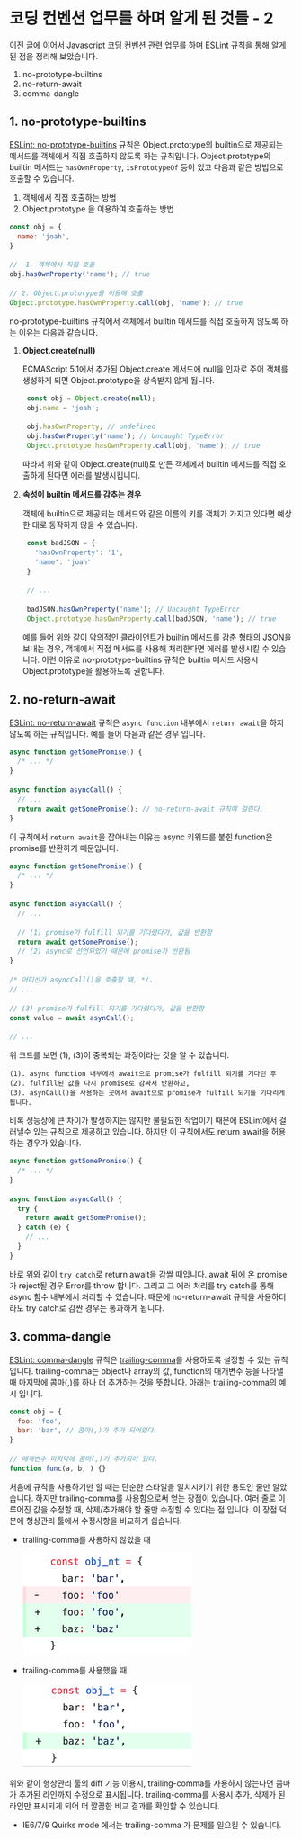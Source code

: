 <!--meta
title: 코딩 컨벤션 업무를 하며 알게 된 것들
description: 코딩 컨벤션, 스타일가이드를 만들며 알게된 내용에 대해 정리한 글.
keywords: 코딩 컨벤션, ESLint, StyleGuide
-->

# 코딩 컨벤션 업무를 하며 알게 된 것들 - 2

이전 글에 이어서 Javascript 코딩 컨벤션 관련 업무를 하며 [ESLint](https://eslint.org/) 규칙을 통해 알게 된 점을 정리해 보았습니다.

1. no-prototype-builtins
2. no-return-await
3. comma-dangle

## 1\. no-prototype-builtins

[ESLint: no-prototype-builtins](https://eslint.org/docs/rules/no-prototype-builtins) 규칙은 Object.prototype의 builtin으로 제공되는 메서드를 객체에서 직접 호출하지 않도록 하는 규칙입니다. Object.prototype의 builtin 메서드는 `hasOwnProperty`, `isPrototypeOf` 등이 있고 다음과 같은 방법으로 호출할 수 있습니다.

1. 객체에서 직접 호출하는 방법
2. Object.prototype 을 이용하여 호출하는 방법

```js
const obj = {
  name: 'joah',
}

//  1. 객체에서 직접 호출
obj.hasOwnProperty('name'); // true

// 2. Object.prototype을 이용해 호출
Object.prototype.hasOwnProperty.call(obj, 'name'); // true
```

no-prototype-builtins 규칙에서 객체에서 builtin 메서드를 직접 호출하지 않도록 하는 이유는 다음과 같습니다.

1.  **Object.create(null)**
    
    ECMAScript 5.1에서 추가된 Object.create 메서드에 null을 인자로 주어 객체를 생성하게 되면 Object.prototype을 상속받지 않게 됩니다.
    
    ```js
     const obj = Object.create(null);
     obj.name = 'joah';
    
     obj.hasOwnProperty; // undefined
     obj.hasOwnProperty('name'); // Uncaught TypeError
     Object.prototype.hasOwnProperty.call(obj, 'name'); // true
    ```
    
    따라서 위와 같이 Object.create(null)로 만든 객체에서 builtin 메서드를 직접 호출하게 된다면 에러를 발생시킵니다.
    
2.  **속성이 builtin 메서드를 감추는 경우**
    
    객체에 builtin으로 제공되는 메서드와 같은 이름의 키를 객체가 가지고 있다면 예상한 대로 동작하지 않을 수 있습니다.
    
    ```js
     const badJSON = {
       'hasOwnProperty': '1',
       'name': 'joah'
     }
    
     // ...
    
     badJSON.hasOwnProperty('name'); // Uncaught TypeError
     Object.prototype.hasOwnProperty.call(badJSON, 'name'); // true
    ```
    
    예를 들어 위와 같이 악의적인 클라이언트가 builtin 메서드를 감춘 형태의 JSON을 보내는 경우, 객체에서 직접 메서드를 사용해 처리한다면 에러를 발생시킬 수 있습니다.
    이런 이유로 no-prototype-builtins 규칙은 builtin 메서드 사용시 Object.prototype을 활용하도록 권합니다.
    

## 2\. no-return-await

[ESLint: no-return-await](https://eslint.org/docs/rules/no-return-await) 규칙은 `async function` 내부에서 `return await`을 하지 않도록 하는 규칙입니다. 예를 들어 다음과 같은 경우 입니다.

```js
async function getSomePromise() {
  /* ... */
}

async function asyncCall() {
  // ...
  return await getSomePromise(); // no-return-await 규칙에 걸린다.
}
```

이 규칙에서 `return await`을 잡아내는 이유는 async 키워드를 붙힌 function은 promise를 반환하기 때문입니다.

```js
async function getSomePromise() {
  /* ... */
}

async function asyncCall() {
  // ...

  // (1) promise가 fulfill 되기를 기다렸다가, 값을 반환함
  return await getSomePromise();
  // (2) async로 선언되었기 때문에 promise가 반환됨
}

/* 어디선가 asyncCall()을 호출할 때, */.
// ...

// (3) promise가 fulfill 되기를 기다렸다가, 값을 반환함
const value = await asynCall();

// ...
```

위 코드를 보면 (1), (3)이 중복되는 과정이라는 것을 알 수 있습니다.

```
(1). async function 내부에서 await으로 promise가 fulfill 되기를 기다린 후
(2). fulfill된 값을 다시 promise로 감싸서 반환하고,
(3). asynCall()을 사용하는 곳에서 await으로 promise가 fulfill 되기를 기다리게 됩니다.
```

비록 성능상에 큰 차이가 발생하지는 않지만 불필요한 작업이기 때문에 ESLint에서 걸러낼수 있는 규칙으로 제공하고 있습니다.
하지만 이 규칙에서도 return await을 허용하는 경우가 있습니다.

```js
async function getSomePromise() {
  /* ... */
}

async function asyncCall() {
  try {
    return await getSomePromise();
  } catch (e) {
    // ...
  }
}
```

바로 위와 같이 `try catch`로 return await을 감쌀 때입니다. await 뒤에 온 promise가 reject될 경우 Error를 throw 합니다. 그리고 그 에러 처리를 try catch를 통해 async 함수 내부에서 처리할 수 있습니다. 때문에 no-return-await 규칙을 사용하더라도 try catch로 감싼 경우는 통과하게 됩니다.

## 3\. comma-dangle

[ESLint: comma-dangle](https://eslint.org/docs/rules/comma-dangle) 규칙은 [trailing-comma](https://developer.mozilla.org/ko/docs/Web/JavaScript/Reference/Trailing_commas)를 사용하도록 설정할 수 있는 규칙입니다. trailing-comma는 object나 array의 값, function의 매개변수 등을 나타낼 때 마지막에 콤마(,)를 하나 더 추가하는 것을 뜻합니다. 아래는 trailing-comma의 예시 입니다.

```js
const obj = {
  foo: 'foo',
  bar: 'bar', // 콤마(,)가 추가 되어있다.
}

// 매개변수 마지막에 콤마(,)가 추가되어 있다.
function func(a, b, ) {} 
```

처음에 규칙을 사용하기만 할 때는 단순한 스타일을 일치시키기 위한 용도인 줄만 알았습니다. 하지만 trailing-comma를 사용함으로써 얻는 장점이 있습니다.
여러 줄로 이루어진 값을 수정할 때, 삭제/추가해야 할 줄만 수정할 수 있다는 점 입니다. 이 장점 덕분에 형상관리 툴에서 수정사항을 비교하기 쉽습니다.

-   trailing-comma를 사용하지 않았을 때

    ![comma-dangle-1](./assets/comma-dangle-1.png)

-   trailing-comma를 사용했을 때

    ![comma-dangle-2](./assets/comma-dangle-2.png)

위와 같이 형상관리 툴의 diff 기능 이용시, trailing-comma를 사용하지 않는다면 콤마가 추가된 라인까지 수정으로 표시됩니다.
trailing-comma를 사용시 추가, 삭제가 된 라인만 표시되게 되어 더 깔끔한 비교 결과를 확인할 수 있습니다.

-   IE6/7/9 Quirks mode 에서는 trailing-comma 가 문제를 일으킬 수 있습니다.
